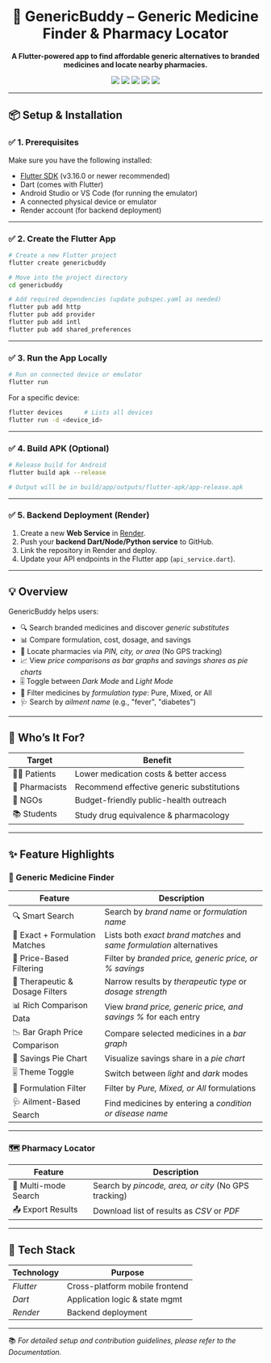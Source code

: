 

<h1 align="center">💊 GenericBuddy – Generic Medicine Finder & Pharmacy Locator</h1>

<p align="center"><b>A Flutter-powered app to find affordable generic alternatives to branded medicines and locate nearby pharmacies.</b></p>

<p align="center">
  <img src="https://img.shields.io/badge/Platform-Flutter-02569B?style=for-the-badge&logo=flutter" />
  <img src="https://img.shields.io/badge/Language-Dart-0175C2?style=for-the-badge&logo=dart" />
  <img src="https://img.shields.io/badge/Backend-Render-46E3B7?style=for-the-badge" />
  <img src="https://img.shields.io/badge/UI-Mobile%20Friendly-green?style=for-the-badge" />
  <img src="https://img.shields.io/badge/Status-Active-brightgreen?style=for-the-badge" />
</p>

---

## 📦 Setup & Installation

### ✅ **1. Prerequisites**
Make sure you have the following installed:
- [Flutter SDK](https://docs.flutter.dev/get-started/install) (v3.16.0 or newer recommended)
- Dart (comes with Flutter)
- Android Studio or VS Code (for running the emulator)
- A connected physical device or emulator
- Render account (for backend deployment)

---

### ✅ **2. Create the Flutter App**

```bash
# Create a new Flutter project
flutter create genericbuddy

# Move into the project directory
cd genericbuddy

# Add required dependencies (update pubspec.yaml as needed)
flutter pub add http
flutter pub add provider
flutter pub add intl
flutter pub add shared_preferences
```

---

### ✅ **3. Run the App Locally**

```bash
# Run on connected device or emulator
flutter run
```

For a specific device:

```bash
flutter devices      # Lists all devices
flutter run -d <device_id>
```

---

### ✅ **4. Build APK (Optional)**

```bash
# Release build for Android
flutter build apk --release

# Output will be in build/app/outputs/flutter-apk/app-release.apk
```

---

### ✅ **5. Backend Deployment (Render)**

1. Create a new **Web Service** in [Render](https://render.com/).  
2. Push your **backend Dart/Node/Python service** to GitHub.  
3. Link the repository in Render and deploy.  
4. Update your API endpoints in the Flutter app (`api_service.dart`).

---

## 💡 Overview

GenericBuddy helps users:  
- 🔍 Search branded medicines and discover *generic substitutes*  
- 📊 Compare formulation, cost, dosage, and savings  
- 📍 Locate pharmacies via *PIN, city, or area* (No GPS tracking)  
- 📈 View *price comparisons as bar graphs* and *savings shares as pie charts*  
- 🎚 Toggle between *Dark Mode* and *Light Mode*  
- 🧪 Filter medicines by *formulation type*: Pure, Mixed, or All  
- 🩺 Search by *ailment name* (e.g., "fever", "diabetes")  

---

## 🎯 Who’s It For?

| Target            | Benefit                                   |
|-------------------|-------------------------------------------|
| 🧑‍⚕ Patients     | Lower medication costs & better access    |
| 💊 Pharmacists    | Recommend effective generic substitutions |
| 🏥 NGOs           | Budget-friendly public-health outreach    |
| 📚 Students       | Study drug equivalence & pharmacology     |

---

## ✨ Feature Highlights

### 💊 Generic Medicine Finder

| Feature                                  | Description                                                                 |
|------------------------------------------|-----------------------------------------------------------------------------|
| 🔍 Smart Search                          | Search by *brand name* or *formulation name*                           |
| 🧬 Exact + Formulation Matches           | Lists both *exact brand matches* and *same formulation* alternatives   |
| 💸 Price-Based Filtering                 | Filter by *branded price, generic price, or % savings*                  |
| 🧪 Therapeutic & Dosage Filters          | Narrow results by *therapeutic type* or *dosage strength*              |
| 📊 Rich Comparison Data                  | View *brand price, generic price, and savings %* for each entry        |
| 📉 Bar Graph Price Comparison            | Compare selected medicines in a *bar graph*                            |
| 🥧 Savings Pie Chart                     | Visualize savings share in a *pie chart*                               |
| 🎚 Theme Toggle                         | Switch between *light* and *dark* modes                                 |
| 🧪 Formulation Filter                    | Filter by *Pure, Mixed, or All* formulations                            |
| 🩺 Ailment-Based Search                  | Find medicines by entering a *condition or disease name*               |

---

### 🗺 Pharmacy Locator

| Feature                                  | Description                                                                 |
|------------------------------------------|-----------------------------------------------------------------------------|
| 📍 Multi-mode Search                     | Search by *pincode, area, or city* (No GPS tracking)                       |
| 📤 Export Results                        | Download list of results as *CSV* or *PDF*                                |

---

## 🧪 Tech Stack

| Technology     | Purpose                          |
|----------------|----------------------------------|
| *Flutter*      | Cross-platform mobile frontend   |
| *Dart*         | Application logic & state mgmt   |
| *Render*       | Backend deployment               |

---

📚 *For detailed setup and contribution guidelines, please refer to the Documentation.*
